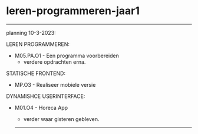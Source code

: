 # leren-programmeren-jaar1

-----------------------------------------------------------------------------------------------------------------------------------------------

planning 10-3-2023:

LEREN PROGRAMMEREN:
- M05.PA.O1 - Een programma voorbereiden
  + verdere opdrachten erna.
  
STATISCHE FRONTEND:
- MP.O3 - Realiseer mobiele versie

DYNAMISHCE USERINTERFACE:
- M01.O4 - Horeca App 
  + verder waar gisteren gebleven.
  
  -----------------------------------------------------------------------------------------------------------------------------------------------
